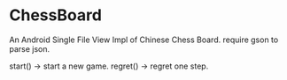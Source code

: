 # ChessBoard
An Android Single File View Impl of Chinese Chess Board.
require gson to parse json.

start() -> start a new game.
regret() -> regret one step.
